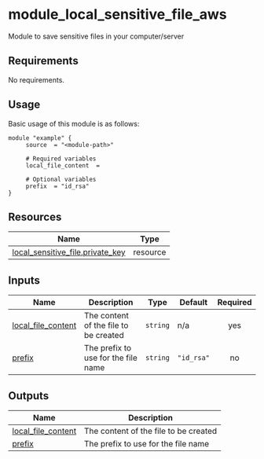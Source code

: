 # module_local_sensitive_file_aws
Module to save sensitive files in your computer/server

<!-- BEGIN_AUTOMATED_TF_DOCS_BLOCK -->
## Requirements

No requirements.
## Usage
Basic usage of this module is as follows:
```hcl
module "example" {
	 source  = "<module-path>"

	 # Required variables
	 local_file_content  = 

	 # Optional variables
	 prefix  = "id_rsa"
}
```
## Resources

| Name | Type |
|------|------|
| [local_sensitive_file.private_key](https://registry.terraform.io/providers/hashicorp/local/latest/docs/resources/sensitive_file) | resource |
## Inputs

| Name | Description | Type | Default | Required |
|------|-------------|------|---------|:--------:|
| <a name="input_local_file_content"></a> [local\_file\_content](#input\_local\_file\_content) | The content of the file to be created | `string` | n/a | yes |
| <a name="input_prefix"></a> [prefix](#input\_prefix) | The prefix to use for the file name | `string` | `"id_rsa"` | no |
## Outputs

| Name | Description |
|------|-------------|
| <a name="output_local_file_content"></a> [local\_file\_content](#output\_local\_file\_content) | The content of the file to be created |
| <a name="output_prefix"></a> [prefix](#output\_prefix) | The prefix to use for the file name |
<!-- END_AUTOMATED_TF_DOCS_BLOCK -->